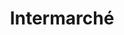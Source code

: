 ---
title: "Intermarché"
url: /cherbourg-en-cotentin/intermarche-rue-du-grand-pre/
shop: Supermarkt
---